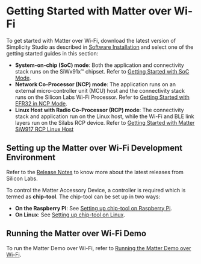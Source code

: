 # Getting Started with Matter over Wi-Fi

To get started with Matter over Wi-Fi, download the latest version of Simplicity Studio as described in [Software Installation](.\software-installation) and select one of the getting started guides in this section:

- **System-on-chip (SoC) mode**: Both the application and connectivity stack runs on the SiWx91x™ chipset. Refer to [Getting Started with SoC Mode](./getting-started-with-soc).
- **Network Co-Processor (NCP) mode**: The application runs on an external micro-controller unit (MCU) host and the connectivity stack runs on the Silicon Labs Wi-Fi Processor. Refer to [Getting Started with EFR32 in NCP Mode](./getting-started-efx32-ncp).
- **Linux Host with Radio Co-Processor (RCP) mode**: The connectivity stack and application run on the Linux host, while the Wi-Fi and BLE link layers run on the Silabs RCP device. Refer to [Getting Started with Matter SiW917 RCP Linux Host](./getting-started-siwx917-rcp.md)

## Setting up the Matter over Wi-Fi Development Environment

Refer to the [Release Notes](https://github.com/SiliconLabs/matter_extension/releases/tag/v2.4.0) to know more about the latest releases from Silicon Labs.

To control the Matter Accessory Device, a controller is required which is termed as **chip-tool**. The chip-tool can be set up in two ways:

- **On the Raspberry PI**: See [Setting up chip-tool on Raspberry Pi](./build-chip-tool#build-environment-using-raspberry-pi-4).
- **On Linux**: See [Setting up chip-tool on Linux](./build-chip-tool#build-environment-for-linux).

## Running the Matter over Wi-Fi Demo

To run the Matter Demo over Wi-Fi, refer to [Running the Matter Demo over Wi-Fi](/matter/{build-docspace-version}/matter-wifi-run-demo).
